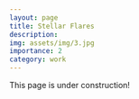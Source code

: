 ```yaml
---
layout: page
title: Stellar Flares
description: 
img: assets/img/3.jpg
importance: 2
category: work
---
```


This page is under construction!
